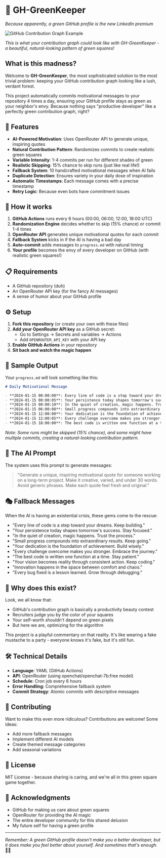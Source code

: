 # 🌱 GH-GreenKeeper

*Because apparently, a green GitHub profile is the new LinkedIn premium*

![GitHub Contribution Graph Example](https://media2.dev.to/dynamic/image/width=1000,height=420,fit=cover,gravity=auto,format=auto/https%3A%2F%2Fdev-to-uploads.s3.amazonaws.com%2Fuploads%2Farticles%2Fexirmgixmnkgwo40q1ig.PNG)

*This is what your contribution graph could look like with GH-GreenKeeper - a beautiful, natural-looking pattern of green squares!*

## What is this madness?

Welcome to **GH-GreenKeeper**, the most sophisticated solution to the most trivial problem: keeping your GitHub contribution graph looking like a lush, verdant forest. 

This project automatically commits motivational messages to your repository 4 times a day, ensuring your GitHub profile stays as green as your neighbor's envy. Because nothing says "productive developer" like a perfectly green contribution graph, right? 

## 🎯 Features

- **AI-Powered Motivation**: Uses OpenRouter API to generate unique, inspiring quotes
- **Natural Contribution Pattern**: Randomizes commits to create realistic green squares
- **Variable Intensity**: 1-4 commits per run for different shades of green
- **Realistic Skipping**: 15% chance to skip runs (just like real life!)
- **Fallback System**: 10 handcrafted motivational messages when AI fails
- **Duplicate Detection**: Ensures variety in your daily dose of inspiration
- **Automatic Timestamps**: Each message comes with a precise timestamp
- **Retry Logic**: Because even bots have commitment issues

## 🚀 How it works

1. **GitHub Actions** runs every 6 hours (00:00, 06:00, 12:00, 18:00 UTC)
2. **Randomization Engine** decides whether to skip (15% chance) or commit 1-4 times
3. **OpenRouter API** generates unique motivational quotes for each commit
4. **Fallback System** kicks in if the AI is having a bad day
5. **Auto-commit** adds messages to `progress.md` with natural timing
6. **Your profile** becomes the envy of every developer on GitHub (with realistic green squares!)

## 📋 Requirements

- A GitHub repository (duh)
- An OpenRouter API key (for the fancy AI messages)
- A sense of humor about your GitHub profile

## ⚙️ Setup

1. **Fork this repository** (or create your own with these files)
2. **Add your OpenRouter API key** as a GitHub secret:
   - Go to Settings → Secrets and variables → Actions
   - Add `OPENROUTER_API_KEY` with your API key
3. **Enable GitHub Actions** in your repository
4. **Sit back and watch the magic happen**

## 📝 Sample Output

Your `progress.md` will look something like this:

```markdown
# Daily Motivational Message

- **2024-01-15 00:00:00**: Every line of code is a step toward your dreams. Keep building.
- **2024-01-15 00:00:05**: Your persistence today shapes tomorrow's success. Stay focused.
- **2024-01-15 00:00:10**: In the quiet of creation, magic happens. Trust the process.
- **2024-01-15 06:00:00**: Small progress compounds into extraordinary results. Keep going.
- **2024-01-15 12:00:00**: Your dedication is the foundation of achievement. Build wisely.
- **2024-01-15 12:00:05**: Every challenge overcome makes you stronger. Embrace the journey.
- **2024-01-15 18:00:00**: The best code is written one function at a time. Stay patient.
```

*Note: Some runs might be skipped (15% chance), and some might have multiple commits, creating a natural-looking contribution pattern.*

## 🤖 The AI Prompt

The system uses this prompt to generate messages:
> "Generate a unique, inspiring motivational quote for someone working on a long-term project. Make it creative, varied, and under 30 words. Avoid generic phrases. Make each quote feel fresh and original."

## 🎭 Fallback Messages

When the AI is having an existential crisis, these gems come to the rescue:

- "Every line of code is a step toward your dreams. Keep building."
- "Your persistence today shapes tomorrow's success. Stay focused."
- "In the quiet of creation, magic happens. Trust the process."
- "Small progress compounds into extraordinary results. Keep going."
- "Your dedication is the foundation of achievement. Build wisely."
- "Every challenge overcome makes you stronger. Embrace the journey."
- "The best code is written one function at a time. Stay patient."
- "Your vision becomes reality through consistent action. Keep coding."
- "Innovation happens in the space between comfort and chaos."
- "Every bug fixed is a lesson learned. Grow through debugging."

## 🎪 Why does this exist?

Look, we all know that:
- GitHub's contribution graph is basically a productivity beauty contest
- Recruiters judge you by the color of your squares
- Your self-worth shouldn't depend on green pixels
- But here we are, optimizing for the algorithm

This project is a playful commentary on that reality. It's like wearing a fake mustache to a party - everyone knows it's fake, but it's still fun.

## 🛠️ Technical Details

- **Language**: YAML (GitHub Actions)
- **API**: OpenRouter (using openchat/openchat-7b:free model)
- **Schedule**: Cron job every 6 hours
- **Error Handling**: Comprehensive fallback system
- **Commit Strategy**: Atomic commits with descriptive messages

## 🤝 Contributing

Want to make this even more ridiculous? Contributions are welcome! Some ideas:
- Add more fallback messages
- Implement different AI models
- Create themed message categories
- Add seasonal variations

## 📄 License

MIT License - because sharing is caring, and we're all in this green square game together.

## 🙏 Acknowledgments

- GitHub for making us care about green squares
- OpenRouter for providing the AI magic
- The entire developer community for this shared delusion
- My future self for having a green profile

---

*Remember: A green GitHub profile doesn't make you a better developer, but it does make you feel better about yourself. And sometimes that's enough.* 🌱✨